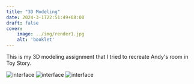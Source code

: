 ```yaml
---
title: "3D Modeling"
date: 2024-3-1T22:51:49+08:00
draft: false
cover:
    image: ../img/render1.jpg
    alt: 'booklet'
---
```

This is my 3D modeling assignment that I tried to recreate Andy's room in Toy Story.


![interface](../img/render1.jpg)
![interface](../img/render2.jpg)
![interface](../img/render3.jpg)
